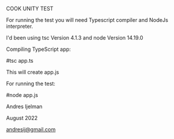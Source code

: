 COOK UNITY TEST

For running the test you will need Typescript compiler and NodeJs interpreter.

I'd been using tsc Version 4.1.3 and node Version 14.19.0


Compiling TypeScript app:

#tsc app.ts

This will create app.js 


For running the test:

#node app.js


Andres Ijelman 

August 2022

andresij@gmail.com